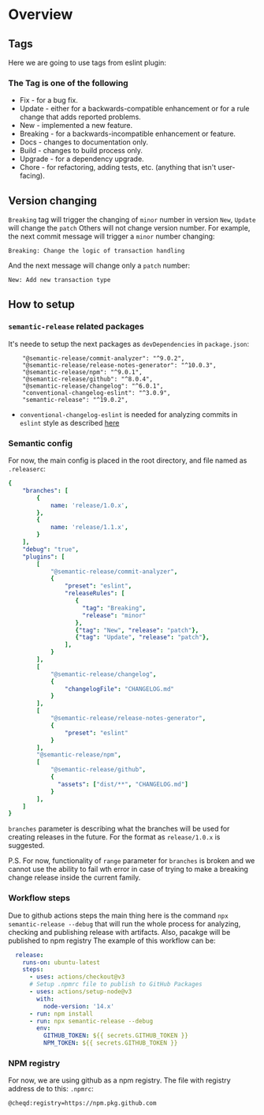 
# Overview

## Tags

Here we are going to use tags from eslint plugin:

### The Tag is one of the following

- Fix - for a bug fix.
- Update - either for a backwards-compatible enhancement or for a rule change that adds reported problems.
- New - implemented a new feature.
- Breaking - for a backwards-incompatible enhancement or feature.
- Docs - changes to documentation only.
- Build - changes to build process only.
- Upgrade - for a dependency upgrade.
- Chore - for refactoring, adding tests, etc. (anything that isn't user-facing).

## Version changing

`Breaking` tag will trigger the changing of `minor` number in version
`New`, `Update` will change the `patch`
Others will not change version number.
For example, the next commit message will trigger a `minor` number changing:

```text
Breaking: Change the logic of transaction handling
```

And the next message will change only a `patch` number:

```text
New: Add new transaction type
```

## How to setup

### `semantic-release` related packages

It's neede to setup the next packages as `devDependencies` in `package.json`:

```text
    "@semantic-release/commit-analyzer": "^9.0.2",
    "@semantic-release/release-notes-generator": "^10.0.3",
    "@semantic-release/npm": "^9.0.1",
    "@semantic-release/github": "^8.0.4",
    "@semantic-release/changelog": "^6.0.1",
    "conventional-changelog-eslint": "^3.0.9",
    "semantic-release": "^19.0.2",
```

- `conventional-changelog-eslint` is needed for analyzing commits in `eslint` style as described  [here](https://github.com/conventional-changelog/conventional-changelog/tree/master/packages/conventional-changelog-eslint)

### Semantic config

For now, the main config is placed in the root directory, and file named as `.releaserc`:

```yaml
{
    "branches": [
        {
            name: 'release/1.0.x',
        },
        {
            name: 'release/1.1.x',
        }
    ],
    "debug": "true",
    "plugins": [
        [
            "@semantic-release/commit-analyzer",
            {
                "preset": "eslint",
                "releaseRules": [
                   {
                     "tag": "Breaking",
                     "release": "minor"
                   },
                   {"tag": "New", "release": "patch"},
                   {"tag": "Update", "release": "patch"},
                ],
            }
        ],
        [
            "@semantic-release/changelog",
            {
                "changelogFile": "CHANGELOG.md"
            }
        ],
        [
            "@semantic-release/release-notes-generator",
            {
                "preset": "eslint"
            }
        ],
        "@semantic-release/npm",
        [
            "@semantic-release/github",
            {
              "assets": ["dist/**", "CHANGELOG.md"]
            }
        ],
    ]
}
```

`branches` parameter is describing what the branches will be used for creating releases in the future. For the format as `release/1.0.x` is suggested.

P.S.
For now, functionality of `range` parameter for `branches` is broken and we cannot use the ability to fail wth error in case of trying to make a breaking change release inside the current family.

### Workflow steps

Due to github actions steps the main thing here is the command `npx semantic-release --debug` that will run the whole process for analyzing, checking and publishing release with artifacts. Also, pacakge will be published to npm registry
The example of this workflow can be:

```yaml
  release:
    runs-on: ubuntu-latest
    steps:
      - uses: actions/checkout@v3
      # Setup .npmrc file to publish to GitHub Packages
      - uses: actions/setup-node@v3
        with:
          node-version: '14.x'
      - run: npm install
      - run: npx semantic-release --debug
        env:
          GITHUB_TOKEN: ${{ secrets.GITHUB_TOKEN }}
          NPM_TOKEN: ${{ secrets.GITHUB_TOKEN }}
```

### NPM registry

For now, we are using github as a npm registry. The file with registry address de to this:
`.npmrc`:

```file
@cheqd:registry=https://npm.pkg.github.com
```
